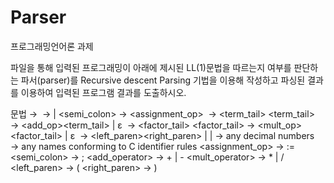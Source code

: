 # Parser
프로그래밍언어론 과제


파일을 통해 입력된 프로그래밍이 아래에 제시된 LL(1)문법을 따르는지 여부를 판단하는 파서(parser)를 Recursive descent Parsing 기법을 이용해 작성하고 파싱된 결과를 이용하여 입력된 프로그램 결과를 도출하시오.

문법
<program> → <statements> <statements>→ <statement> | <statement><semi_colon><statements> <statement> → <ident><assignment_op><expression> <expression> → <term><term_tail> <term_tail> → <add_op><term><term_tail> | ε <term> → <factor> <factor_tail> <factor_tail> → <mult_op><factor><factor_tail> | ε <factor> → <left_paren><expression><right_paren> | <ident> | <const> <const> → any decimal numbers <ident> → any names conforming to C identifier rules <assignment_op> → := <semi_colon> → ; <add_operator> → + | - <mult_operator> → * | / <left_paren> → ( <right_paren> → ) 
